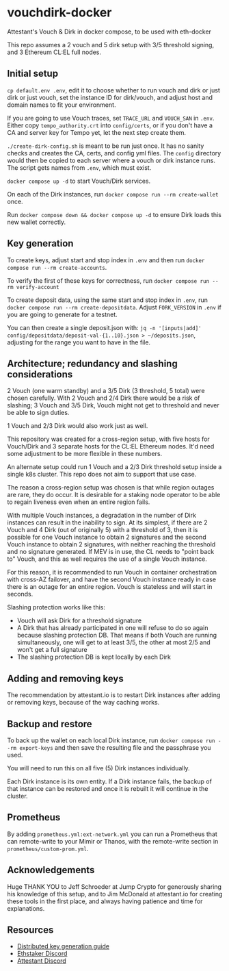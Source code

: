 # vouchdirk-docker

Attestant's Vouch &amp; Dirk in docker compose, to be used with eth-docker

This repo assumes a 2 vouch and 5 dirk setup with 3/5 threshold signing, and 3 Ethereum CL:EL full nodes.

## Initial setup

`cp default.env .env`, edit it to choose whether to run vouch and dirk or just dirk or just vouch, set the instance ID for dirk/vouch, and adjust
host and domain names to fit your environment.

If you are going to use Vouch traces, set `TRACE_URL` and `VOUCH_SAN` in `.env`. Either copy `tempo_authority.crt` into `config/certs`, or if you don't have a CA and server key for Tempo yet, let
the next step create them.

`./create-dirk-config.sh` is meant to be run just once. It has no sanity checks and creates the CA, certs, and config yml files. The `config` directory
would then be copied to each server where a vouch or dirk instance runs. The script gets names from `.env`, which must exist.

`docker compose up -d` to start Vouch/Dirk services.

On each of the Dirk instances, run `docker compose run --rm create-wallet` once.

Run `docker compose down && docker compose up -d` to ensure Dirk loads this new wallet correctly.

## Key generation

To create keys, adjust start and stop index in `.env` and then run `docker compose run --rm create-accounts`.

To verify the first of these keys for correctness, run `docker compose run --rm verify-account`

To create deposit data, using the same start and stop index in `.env`, run `docker compose run --rm create-depositdata`. Adjust `FORK_VERSION` in
`.env` if you are going to generate for a testnet.

You can then create a single deposit.json with: `jq -n '[inputs|add]' config/depositdata/deposit-val-{1..10}.json > ~/deposits.json`, adjusting for the
range you want to have in the file.

## Architecture; redundancy and slashing considerations

2 Vouch (one warm standby) and a 3/5 Dirk (3 threshold, 5 total) were chosen carefully. With 2 Vouch and 2/4 Dirk there would be a risk of slashing; 3 Vouch and 3/5 Dirk, Vouch might not get to threshold
and never be able to sign duties. 

1 Vouch and 2/3 Dirk would also work just as well.

This repository was created for a cross-region setup, with five hosts for Vouch/Dirk and 3 separate hosts for the CL:EL Ethereum nodes. It'd need some adjustment to be more flexible
in these numbers.

An alternate setup could run 1 Vouch and a 2/3 Dirk threshold setup inside a single k8s cluster. This repo does not aim to support that use case.

The reason a cross-region setup was chosen is that while region outages are rare, they do occur. It is desirable for a staking node operator to be able to regain liveness even when an entire region fails.

With multiple Vouch instances, a degradation in the number of Dirk instances can result in the inability to sign. At its simplest, if there are 2 Vouch and 4 Dirk (out of originally 5) with a threshold of 3, then it is possible for one Vouch instance to obtain 2 signatures and the second Vouch instance to obtain 2 signatures, with neither reaching the threshold and no signature generated. If MEV is in use, the CL needs to "point back to" Vouch, and this as well requires the use of a single Vouch instance.

For this reason, it is recommended to run Vouch in container orchestration with cross-AZ failover, and have the second Vouch instance ready in case there is an outage for an entire region. Vouch is stateless and will start in seconds.

Slashing protection works like this:
- Vouch will ask Dirk for a threshold signature
- A Dirk that has already participated in one will refuse to do so again because slashing protection DB. That means if both Vouch are running simultaneously, one will get to at least 3/5, the other at most 2/5 and won't get a full signature
- The slashing protection DB is kept locally by each Dirk

## Adding and removing keys

The recommendation by attestant.io is to restart Dirk instances after adding or removing keys, because of the way caching works.

## Backup and restore

To back up the wallet on each local Dirk instance, run `docker compose run --rm export-keys` and then save the resulting file and the passphrase you used.

You will need to run this on all five (5) Dirk instances individually.

Each Dirk instance is its own entity. If a Dirk instance fails, the backup of that instance can be restored and once it is rebuilt it will continue in the cluster.

## Prometheus

By adding `prometheus.yml:ext-network.yml` you can run a Prometheus that can remote-write to your Mimir or Thanos, with the remote-write section in `prometheus/custom-prom.yml`.

## Acknowledgements

Huge THANK YOU to Jeff Schroeder at Jump Crypto for generously sharing his knowledge of this setup, and to Jim McDonald at attestant.io for creating these tools
in the first place, and always having patience and time for explanations.

## Resources

- [Distributed key generation guide](https://github.com/attestantio/dirk/blob/master/docs/distributed_key_generation.md)
- [Ethstaker Discord](https://discord.io/ethstaker)
- [Attestant Discord](https://discord.gg/U5GNUuQQr3)
